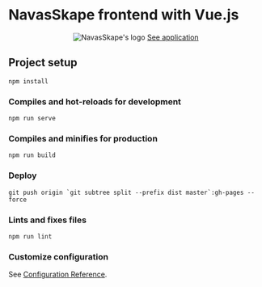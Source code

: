 # NavasSkape frontend with Vue.js

<div align="center">
  <img src="https://github.com/felmarlop/riverside/blob/master/src/assets/img/logo.png?raw=true" alt="NavasSkape's logo"/>
  <a href="https://felmarlop.github.io/navasskape/" target="_blank">See application</a>
</div>

## Project setup
```
npm install
```

### Compiles and hot-reloads for development
```
npm run serve
```

### Compiles and minifies for production
```
npm run build
```

### Deploy
```
git push origin `git subtree split --prefix dist master`:gh-pages --force
```

### Lints and fixes files
```
npm run lint
```

### Customize configuration
See [Configuration Reference](https://cli.vuejs.org/config/).
